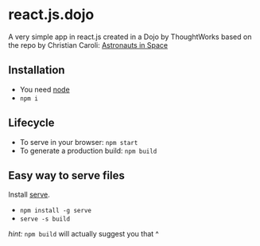 # react.js.dojo
A very simple app in react.js created in a Dojo by ThoughtWorks based on the repo by Christian Caroli: [Astronauts in Space](https://github.com/cris7ian/react-dojo)

## Installation

- You need [node](https://nodejs.org/en/)
- `npm i`

## Lifecycle

- To serve in your browser: `npm start`
- To generate a production build: `npm build`

## Easy way to serve files

Install [serve](https://www.npmjs.com/package/serve).

- `npm install -g serve` 
- `serve -s build`

_hint:_ `npm build` will actually suggest you that ^ 

